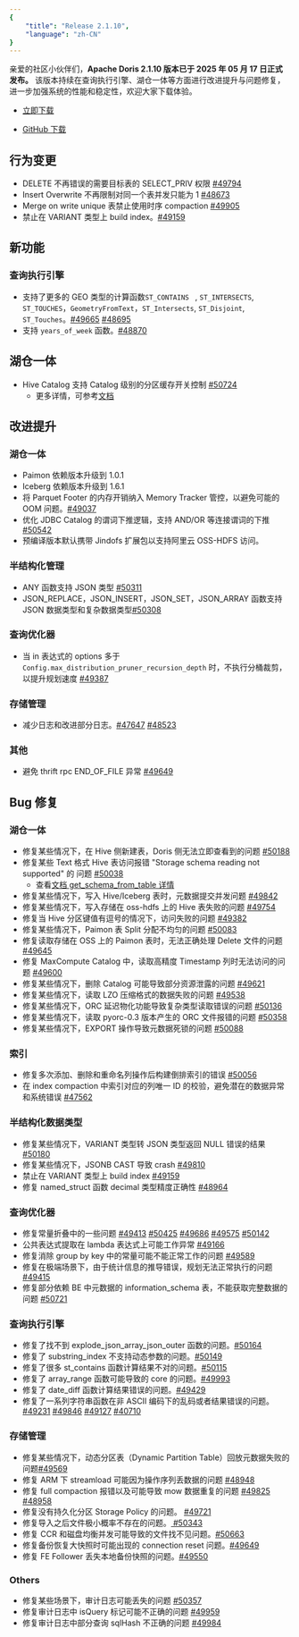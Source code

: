 ```yaml
---
{
    "title": "Release 2.1.10",
    "language": "zh-CN"
}
---
```


<!--
Licensed to the Apache Software Foundation (ASF) under one
or more contributor license agreements.  See the NOTICE file
distributed with this work for additional information
regarding copyright ownership.  The ASF licenses this file
to you under the Apache License, Version 2.0 (the
"License"); you may not use this file except in compliance
with the License.  You may obtain a copy of the License at

  http://www.apache.org/licenses/LICENSE-2.0

Unless required by applicable law or agreed to in writing,
software distributed under the License is distributed on an
"AS IS" BASIS, WITHOUT WARRANTIES OR CONDITIONS OF ANY
KIND, either express or implied.  See the License for the
specific language governing permissions and limitations
under the License.
-->

亲爱的社区小伙伴们，**Apache Doris 2.1.10 版本已于 2025 年 05 月 17 日正式发布。** 该版本持续在查询执行引擎、湖仓一体等方面进行改进提升与问题修复，进一步加强系统的性能和稳定性，欢迎大家下载体验。

- [立即下载](https://doris.apache.org/download)

- [GitHub 下载](https://github.com/apache/doris/releases/tag/2.1.10-rc01)

## 行为变更

- DELETE 不再错误的需要目标表的 SELECT_PRIV 权限 [#49794](https://github.com/apache/doris/pull/49794)
- Insert Overwrite 不再限制对同一个表并发只能为 1 [#48673](https://github.com/apache/doris/pull/48673)
- Merge on write unique 表禁止使用时序 compaction [#49905](https://github.com/apache/doris/pull/49905)
- 禁止在 VARIANT 类型上 build index。[#49159](https://github.com/apache/doris/pull/49159)

## 新功能

### 查询执行引擎

- 支持了更多的 GEO 类型的计算函数`ST_CONTAINS ` , `ST_INTERSECTS`, `ST_TOUCHES`，`GeometryFromText`，`ST_Intersects`, `ST_Disjoint`, `ST_Touches`。[#49665](https://github.com/apache/doris/pull/49665) [#48695](https://github.com/apache/doris/pull/48695)
- 支持 `years_of_week` 函数。[#48870](https://github.com/apache/doris/pull/48870)

## 湖仓一体

- Hive Catalog 支持 Catalog 级别的分区缓存开关控制 [#50724](https://github.com/apache/doris/pull/50724)
  - 更多详情，可参考[文档](https://doris.apache.org/zh-CN/docs/dev/lakehouse/meta-cache#关闭-hive-catalog-元数据缓存)

## 改进提升

### 湖仓一体

- Paimon 依赖版本升级到 1.0.1
- Iceberg 依赖版本升级到 1.6.1
- 将 Parquet Footer 的内存开销纳入 Memory Tracker 管控，以避免可能的 OOM 问题。[#49037](https://github.com/apache/doris/pull/49037)
- 优化 JDBC Catalog 的谓词下推逻辑，支持 AND/OR 等连接谓词的下推[#50542](https://github.com/apache/doris/pull/50542)
- 预编译版本默认携带 Jindofs 扩展包以支持阿里云 OSS-HDFS 访问。

### 半结构化管理

- ANY 函数支持 JSON 类型 [#50311](https://github.com/apache/doris/pull/50311)
- JSON_REPLACE，JSON_INSERT，JSON_SET，JSON_ARRAY 函数支持 JSON 数据类型和复杂数据类型[#50308](https://github.com/apache/doris/pull/50308)

### 查询优化器

- 当 in 表达式的 options 多于 `Config.max_distribution_pruner_recursion_depth` 时，不执行分桶裁剪，以提升规划速度 [#49387](https://github.com/apache/doris/pull/49387)

### 存储管理

- 减少日志和改进部分日志。[#47647](https://github.com/apache/doris/pull/47647)  [#48523](https://github.com/apache/doris/pull/48523)

### 其他

- 避免 thrift rpc END_OF_FILE 异常 [#49649](https://github.com/apache/doris/pull/49649)

## Bug 修复

### 湖仓一体

- 修复某些情况下，在 Hive 侧新建表，Doris 侧无法立即查看到的问题 [#50188](https://github.com/apache/doris/pull/50188)
- 修复某些 Text 格式 Hive 表访问报错 "Storage schema reading not supported" 的 问题 [#50038](https://github.com/apache/doris/pull/50038)
  - 查看[文档 get_schema_from_table 详情](https://doris.apache.org/zh-CN/docs/dev/lakehouse/catalogs/hive-catalog?_highlight=get_schema_from_table#语法)
- 修复某些情况下，写入 Hive/Iceberg 表时，元数据提交并发问题 [#49842](https://github.com/apache/doris/pull/49842)
- 修复某些情况下，写入存储在 oss-hdfs 上的 Hive 表失败的问题 [#49754](https://github.com/apache/doris/pull/49754)
- 修复当 Hive 分区键值有逗号的情况下，访问失败的问题 [#49382](https://github.com/apache/doris/pull/49382)
- 修复某些情况下，Paimon 表 Split 分配不均匀的问题 [#50083](https://github.com/apache/doris/pull/50083)
- 修复读取存储在 OSS 上的 Paimon 表时，无法正确处理 Delete 文件的问题 [#49645](https://github.com/apache/doris/pull/49645)
- 修复 MaxCompute Catalog 中，读取高精度 Timestamp 列时无法访问的问题 [#49600](https://github.com/apache/doris/pull/49600)
- 修复某些情况下，删除 Catalog 可能导致部分资源泄露的问题 [#49621](https://github.com/apache/doris/pull/49621)
- 修复某些情况下，读取 LZO 压缩格式的数据失败的问题 [#49538](https://github.com/apache/doris/pull/49538)
- 修复某些情况下，ORC 延迟物化功能导致复杂类型读取错误的问题 [#50136](https://github.com/apache/doris/pull/50136)
- 修复某些情况下，读取 pyorc-0.3 版本产生的 ORC 文件报错的问题 [#50358](https://github.com/apache/doris/pull/50358)
- 修复某些情况下，EXPORT 操作导致元数据死锁的问题 [#50088](https://github.com/apache/doris/pull/50088)

### 索引

- 修复多次添加、删除和重命名列操作后构建倒排索引的错误 [#50056](https://github.com/apache/doris/pull/50056)
- 在 index compaction 中索引对应的列唯一 ID 的校验，避免潜在的数据异常和系统错误 [#47562](https://github.com/apache/doris/pull/47562)

### 半结构化数据类型

- 修复某些情况下，VARIANT 类型转 JSON 类型返回 NULL 错误的结果 [#50180](https://github.com/apache/doris/pull/50180)
- 修复某些情况下，JSONB CAST 导致 crash [#49810](https://github.com/apache/doris/pull/49810)
- 禁止在 VARIANT 类型上 build index [#49159](https://github.com/apache/doris/pull/49159)
- 修复 named_struct 函数 decimal 类型精度正确性 [#48964](https://github.com/apache/doris/pull/48964)

### 查询优化器

- 修复常量折叠中的一些问题 [#49413](https://github.com/apache/doris/pull/49413) [#50425](https://github.com/apache/doris/pull/50425) [#49686](https://github.com/apache/doris/pull/49686) [#49575](https://github.com/apache/doris/pull/49575) [#50142](https://github.com/apache/doris/pull/50142)
- 公共表达式提取在 lambda 表达式上可能工作异常 [#49166](https://github.com/apache/doris/pull/49166)
- 修复消除 group by key 中的常量可能不能正常工作的问题 [#49589](https://github.com/apache/doris/pull/49589)
- 修复在极端场景下，由于统计信息的推导错误，规划无法正常执行的问题 [#49415](https://github.com/apache/doris/pull/49415)
- 修复部分依赖 BE 中元数据的 information_schema 表，不能获取完整数据的问题 [#50721](https://github.com/apache/doris/pull/50721)

### 查询执行引擎

- 修复了找不到 explode_json_array_json_outer 函数的问题。[#50164](https://github.com/apache/doris/pull/50164)
- 修复了 substring_index 不支持动态参数的问题。[#50149](https://github.com/apache/doris/pull/50149)
- 修复了很多 st_contains 函数计算结果不对的问题。[#50115](https://github.com/apache/doris/pull/50115)
- 修复了 array_range 函数可能导致的 core 的问题。[#49993](https://github.com/apache/doris/pull/49993)
- 修复了 date_diff 函数计算结果错误的问题。[#49429](https://github.com/apache/doris/pull/49429)
- 修复了一系列字符串函数在非 ASCII 编码下的乱码或者结果错误的问题。[#49231](https://github.com/apache/doris/pull/49231) [#49846](https://github.com/apache/doris/pull/49846) [#49127](https://github.com/apache/doris/pull/49127) [#40710](https://github.com/apache/doris/pull/40710)

### 存储管理

- 修复某些情况下，动态分区表（Dynamic Partition Table）回放元数据失败的问题[#49569](https://github.com/apache/doris/pull/49569)
- 修复 ARM 下 streamload 可能因为操作序列丢数据的问题 [#48948](https://github.com/apache/doris/pull/48948)
- 修复 full compaction 报错以及可能导致 mow 数据重复的问题 [#49825](https://github.com/apache/doris/pull/49825)  [#48958](https://github.com/apache/doris/pull/48958)
- 修复没有持久化分区 Storage Policy 的问题。 [#49721](https://github.com/apache/doris/pull/49721)
- 修复导入之后文件极小概率不存在的问题。[ #50343](https://github.com/apache/doris/pull/50343)
- 修复 CCR 和磁盘均衡并发可能导致的文件找不见问题。[#50663 ](https://github.com/apache/doris/pull/50663)
- 修复备份恢复大快照时可能出现的 connection reset 问题。[#49649](https://github.com/apache/doris/pull/49649)
- 修复 FE Follower 丢失本地备份快照的问题。[#49550](https://github.com/apache/doris/pull/49550)

### Others

- 修复某些场景下，审计日志可能丢失的问题 [#50357](https://github.com/apache/doris/pull/50357)
- 修复审计日志中 isQuery 标记可能不正确的问题 [#49959](https://github.com/apache/doris/pull/49959)
- 修复审计日志中部分查询 sqlHash 不正确的问题 [#49984](https://github.com/apache/doris/pull/49984)